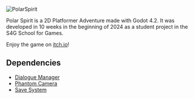 ![PolarSpirit](https://github.com/user-attachments/assets/bd190bb7-cf72-484b-bbb3-caa053c251dd)

Polar Spirit is a 2D Platformer Adventure made with Godot 4.2. It was developed in 10 weeks in the beginning of 2024 as a student project in the S4G School for Games.

Enjoy the game on [itch.io](https://s4g.itch.io/polar-spirit)!

## Dependencies
- [Dialogue Manager](https://godotengine.org/asset-library/asset/1432)
- [Phantom Camera](https://godotengine.org/asset-library/asset/1822)
- [Save System](https://godotengine.org/asset-library/asset/2217)

